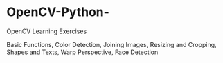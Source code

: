 # OpenCV-Python-
OpenCV Learning Exercises

Basic Functions,
Color Detection,
Joining Images,
Resizing and Cropping,
Shapes and Texts,
Warp Perspective,
Face Detection
